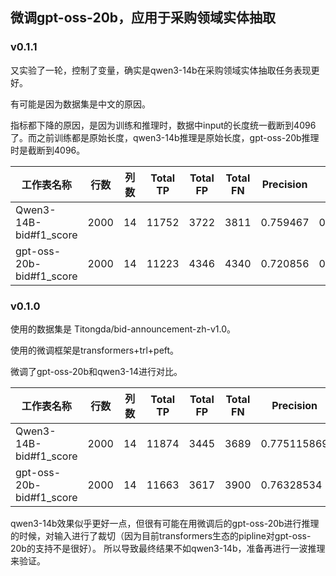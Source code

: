 ## 微调gpt-oss-20b，应用于采购领域实体抽取

### v0.1.1

又实验了一轮，控制了变量，确实是qwen3-14b在采购领域实体抽取任务表现更好。

有可能是因为数据集是中文的原因。

指标都下降的原因，是因为训练和推理时，数据中input的长度统一截断到4096了。而之前训练都是原始长度，qwen3-14b推理是原始长度，gpt-oss-20b推理时是截断到4096。

| 工作表名称               | 行数 | 列数 | Total TP | Total FP | Total FN | Precision | Recall   | F1-Score |
| ------------------------ | ---- | ---- | -------- | -------- | -------- | --------- | -------- | -------- |
| Qwen3-14B-bid#f1_score   | 2000 | 14   | 11752    | 3722     | 3811     | 0.759467  | 0.755124 | 0.75729  |
| gpt-oss-20b-bid#f1_score | 2000 | 14   | 11223    | 4346     | 4340     | 0.720856  | 0.721133 | 0.720994 |

### v0.1.0

使用的数据集是 Titongda/bid-announcement-zh-v1.0。

使用的微调框架是transformers+trl+peft。

微调了gpt-oss-20b和qwen3-14进行对比。

| 工作表名称               | 行数  | 列数 | Total TP | Total FP | Total FN | Precision   | Recall      | F1-Score    |
|--------------------------|-------|------|----------|----------|----------|-------------|-------------|-------------|
| Qwen3-14B-bid#f1_score   | 2000  | 14   | 11874    | 3445     | 3689     | 0.775115869 | 0.762963439 | 0.768991646 |
| gpt-oss-20b-bid#f1_score | 2000  | 14   | 11663    | 3617     | 3900     | 0.76328534  | 0.749405642 | 0.756281814 |

qwen3-14b效果似乎更好一点，但很有可能在用微调后的gpt-oss-20b进行推理的时候，对输入进行了裁切（因为目前transformers生态的pipline对gpt-oss-20b的支持不是很好）。 所以导致最终结果不如qwen3-14b，准备再进行一波推理来验证。